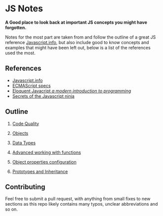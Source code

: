 # JS Notes
**A Good place to look back at important JS concepts you might have forgotten.**

Notes for the most part are taken from and follow the outline of a great JS reference [Javascript.info](https://javascript.info/), but also include good to know concepts and examples that might have been left out, below is a list of the references used the most.

## References
 - [Javascript.info](https://javascript.info/)
 - [ECMAScript specs](https://tc39.es/ecma262/multipage/)
 - [Eloquent Javacript *a modern introduction to programming*](https://eloquentjavascript.net/)
 - [Secrets of the Javascript ninja](https://www.manning.com/books/secrets-of-the-javascript-ninja-second-edition)

## Outline

1. [Code Quality](Code%20Quality.md)

2. [Objects](Objects.md)

3. [Data Types](Data%20Types.md)

4. [Advanced working with functions](Advanced%20working%20with%20functions.md)

5. [Object properties configuration](Object%20properties%20configuration.md)

6. [Prototypes and Inheritance](Prototypes%20and%20Inheritance.md)

## Contributing
Feel free to submit a pull request, with anything from small fixes to new sections as this repo likely contains many typos, unclear abbreviations and so on.
